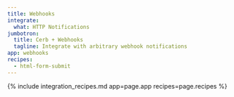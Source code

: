 ```yaml
---
title: Webhooks
integrate:
  what: HTTP Notifications
jumbotron:
  title: Cerb + Webhooks
  tagline: Integrate with arbitrary webhook notifications
app: webhooks
recipes:
  - html-form-submit
---
```


{% include integration_recipes.md app=page.app recipes=page.recipes %}